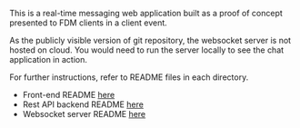 This is a real-time messaging web application built as a proof of concept presented to FDM clients in a client event. 

As the publicly visible version of git repository, the websocket server is not hosted on cloud. You would need to run the server locally to see the chat application in action. 

For further instructions, refer to README files in each directory.
- Front-end README [here](frontend/README.md)
- Rest API backend README [here](restapi/README.md)
- Websocket server README [here](websocket/README.md)